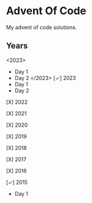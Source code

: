 # Advent Of Code  
My advent of code solutions.
## Years
<2023>
<br>
- Day 1
- Day 2
</2023>
[✓] 2023
 - Day 1
 - Day 2

[X] 2022

[X] 2021

[X] 2020

[X] 2019

[X] 2018

[X] 2017

[X] 2016

[✓] 2015
 - Day 1
